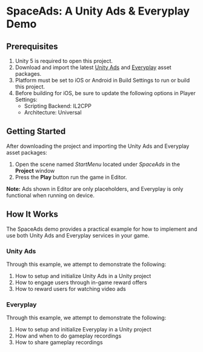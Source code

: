 # SpaceAds: A Unity Ads & Everyplay Demo

## Prerequisites

1. Unity 5 is required to open this project.
2. Download and import the latest [Unity Ads](https://www.assetstore.unity3d.com/en/#!/content/21027) and [Everyplay](https://www.assetstore.unity3d.com/en/#!/content/16005) asset packages.
3. Platform must be set to iOS or Android in Build Settings to run or build this project.
4. Before building for iOS, be sure to update the following options in Player Settings:
	* Scripting Backend: IL2CPP
	* Architecture: Universal

## Getting Started

After downloading the project and importing the Unity Ads and Everyplay asset packages: 

1. Open the scene named _StartMenu_ located under _SpaceAds_ in the **Project** window
2. Press the **Play** button run the game in Editor.

**Note:** Ads shown in Editor are only placeholders, and Everyplay is only functional when running on device.

## How It Works

The SpaceAds demo provides a practical example for how to implement and use both Unity Ads and Everyplay services in your game.

### Unity Ads

Through this example, we attempt to demonstrate the following:

1. How to setup and initialize Unity Ads in a Unity project
2. How to engage users through in-game reward offers
3. How to reward users for watching video ads

### Everyplay

Through this example, we attempt to demonstrate the following:

1. How to setup and initialize Everyplay in a Unity project
2. How and when to do gameplay recordings
3. How to share gameplay recordings
